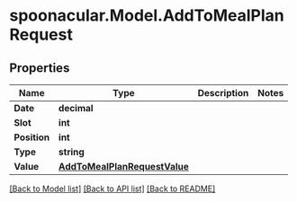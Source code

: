 # spoonacular.Model.AddToMealPlanRequest

## Properties

Name | Type | Description | Notes
------------ | ------------- | ------------- | -------------
**Date** | **decimal** |  | 
**Slot** | **int** |  | 
**Position** | **int** |  | 
**Type** | **string** |  | 
**Value** | [**AddToMealPlanRequestValue**](AddToMealPlanRequestValue.md) |  | 

[[Back to Model list]](../README.md#documentation-for-models) [[Back to API list]](../README.md#documentation-for-api-endpoints) [[Back to README]](../README.md)

